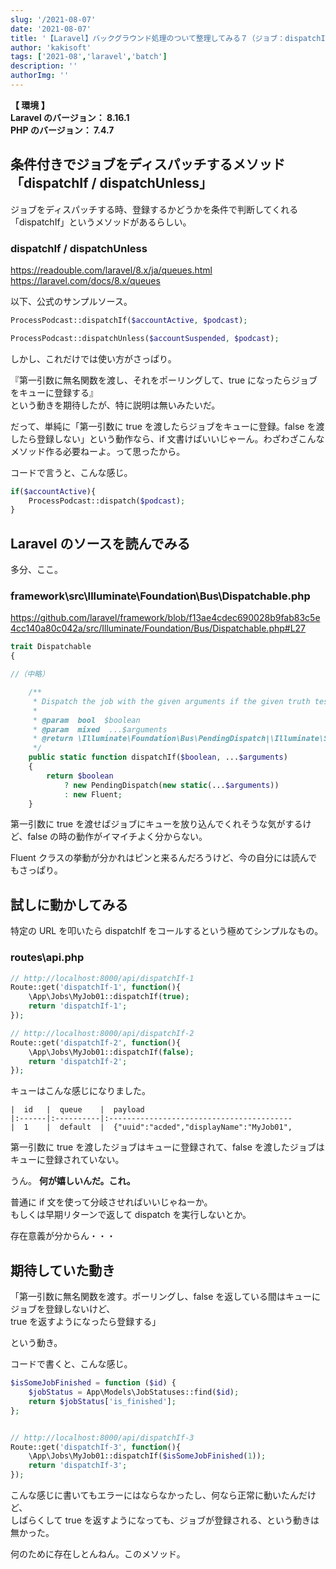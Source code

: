 ```yaml
---
slug: '/2021-08-07'
date: '2021-08-07'
title: '【Laravel】バックグラウンド処理のついて整理してみる７（ジョブ：dispatchIf）'
author: 'kakisoft'
tags: ['2021-08','laravel','batch']
description: ''
authorImg: ''
---
```


**【 環境 】**  
**Laravel のバージョン： 8.16.1**  
**PHP のバージョン： 7.4.7**  


## 条件付きでジョブをディスパッチするメソッド「dispatchIf / dispatchUnless」
ジョブをディスパッチする時、登録するかどうかを条件で判断してくれる「dispatchIf」というメソッドがあるらしい。

### dispatchIf / dispatchUnless
https://readouble.com/laravel/8.x/ja/queues.html  
https://laravel.com/docs/8.x/queues  

以下、公式のサンプルソース。
```php
ProcessPodcast::dispatchIf($accountActive, $podcast);

ProcessPodcast::dispatchUnless($accountSuspended, $podcast);
```

しかし、これだけでは使い方がさっぱり。  

『第一引数に無名関数を渡し、それをポーリングして、true になったらジョブをキューに登録する』  
という動きを期待したが、特に説明は無いみたいだ。  

だって、単純に「第一引数に true を渡したらジョブをキューに登録。false を渡したら登録しない」という動作なら、if 文書けばいいじゃーん。わざわざこんなメソッド作る必要ねーよ。って思ったから。  

コードで言うと、こんな感じ。
```php
if($accountActive){
    ProcessPodcast::dispatch($podcast);
}
```

## Laravel のソースを読んでみる
多分、ここ。  

### framework\src\Illuminate\Foundation\Bus\Dispatchable.php
https://github.com/laravel/framework/blob/f13ae4cdec690028b9fab83c5e4cc140a80c042a/src/Illuminate/Foundation/Bus/Dispatchable.php#L27
```php
trait Dispatchable
{

//（中略）

    /**
     * Dispatch the job with the given arguments if the given truth test passes.
     *
     * @param  bool  $boolean
     * @param  mixed  ...$arguments
     * @return \Illuminate\Foundation\Bus\PendingDispatch|\Illuminate\Support\Fluent
     */
    public static function dispatchIf($boolean, ...$arguments)
    {
        return $boolean
            ? new PendingDispatch(new static(...$arguments))
            : new Fluent;
    }
```

第一引数に true を渡せばジョブにキューを放り込んでくれそうな気がするけど、false の時の動作がイマイチよく分からない。  

Fluent クラスの挙動が分かれはピンと来るんだろうけど、今の自分には読んでもさっぱり。


## 試しに動かしてみる
特定の URL を叩いたら dispatchIf をコールするという極めてシンプルなもの。

### routes\api.php
```php
// http://localhost:8000/api/dispatchIf-1
Route::get('dispatchIf-1', function(){
    \App\Jobs\MyJob01::dispatchIf(true);
    return 'dispatchIf-1';
});

// http://localhost:8000/api/dispatchIf-2
Route::get('dispatchIf-2', function(){
    \App\Jobs\MyJob01::dispatchIf(false);
    return 'dispatchIf-2';
});
```

キューはこんな感じになりました。
```
|  id   |  queue    |  payload
|:------|:----------|:-----------------------------------------
|  1    |  default  |  {"uuid":"acded","displayName":"MyJob01",
```

第一引数に true を渡したジョブはキューに登録されて、false を渡したジョブはキューに登録されていない。  

うん。
**何が嬉しいんだ。これ。**  

普通に if 文を使って分岐させればいいじゃねーか。  
もしくは早期リターンで返して dispatch を実行しないとか。  

存在意義が分からん・・・  


## 期待していた動き
「第一引数に無名関数を渡す。ポーリングし、false を返している間はキューにジョブを登録しないけど、  
true を返すようになったら登録する」  

という動き。  

コードで書くと、こんな感じ。
```php
$isSomeJobFinished = function ($id) {
    $jobStatus = App\Models\JobStatuses::find($id);
    return $jobStatus['is_finished'];
};


// http://localhost:8000/api/dispatchIf-3
Route::get('dispatchIf-3', function(){
    \App\Jobs\MyJob01::dispatchIf($isSomeJobFinished(1));
    return 'dispatchIf-3';
});
```

こんな感じに書いてもエラーにはならなかったし、何なら正常に動いたんだけど、  
しばらくして true を返すようになっても、ジョブが登録される、という動きは無かった。  

何のために存在しとんねん。このメソッド。  
